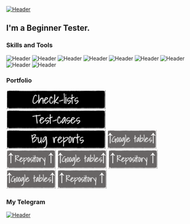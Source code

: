 [![Header](https://github.com/Tronikos8/Tronikos8/blob/main/assets/image.png)](https://hh.ru/resume/8395e3fdff0afd61420039ed1f685841444535?disableBrowserCache=true&hhtmFrom=resume_list)

## I'm a Beginner Tester. 

### Skills and Tools
![Header](https://img.shields.io/badge/Postman-090909?style=for-the-badge&logo=postman&logoColor=f76935)
![Header](https://img.shields.io/badge/Github-090909?style=for-the-badge&logo=github&logoColor=8cc4d7)
![Header](https://img.shields.io/badge/Redmine-090909?style=for-the-badge&logo=Redmine&logoColor=2674f2)
![Header](https://img.shields.io/badge/DevTools-090909?style=for-the-badge&logo=googlechrome&logoColor=2674f2)
![Header](https://img.shields.io/badge/TestRail-090909?style=for-the-badge&logo=&logoColor=71b556)
![Header](https://img.shields.io/badge/Sitechco-090909?style=for-the-badge&logo=Sitechco&logoColor=2674f2)
![Header](https://img.shields.io/badge/SQL-090909?style=for-the-badge&logo=sql&logoColor=00618a)
![Header](https://img.shields.io/badge/HTML-090909?style=for-the-badge&logo=Html&logoColor=2674f2)
![Header](https://img.shields.io/badge/CSS-090909?style=for-the-badge&logo=Css&logoColor=2674f2)

### Portfolio

[![Header](https://github.com/DanielKokorinn/DanielKokorinn/blob/main/assets/Check_lists.png)](https://hh.ru/resume/8395e3fdff0afd61420039ed1f685841444535?disableBrowserCache=true&hhtmFrom=resume_list)
[![Header](https://github.com/DanielKokorinn/DanielKokorinn/blob/main/assets/Test_cases.png)](https://hh.ru/resume/8395e3fdff0afd61420039ed1f685841444535?disableBrowserCache=true&hhtmFrom=resume_list)
[![Header](https://github.com/DanielKokorinn/DanielKokorinn/blob/main/assets/Bug_reports.png)](https://hh.ru/resume/8395e3fdff0afd61420039ed1f685841444535?disableBrowserCache=true&hhtmFrom=resume_list)
[![Header](https://github.com/DanielKokorinn/DanielKokorinn/blob/main/assets/Google_tables%20(1).png)](https://hh.ru/resume/8395e3fdff0afd61420039ed1f685841444535?disableBrowserCache=true&hhtmFrom=resume_list)
[![Header](https://github.com/DanielKokorinn/DanielKokorinn/blob/main/assets/Repository%20(1).png)](https://github.com/DanielKokorinn/Check_lists.git)
[![Header](https://github.com/DanielKokorinn/DanielKokorinn/blob/main/assets/Google_tables%20(1).png)](https://hh.ru/resume/8395e3fdff0afd61420039ed1f685841444535?disableBrowserCache=true&hhtmFrom=resume_list)
[![Header](https://github.com/DanielKokorinn/DanielKokorinn/blob/main/assets/Repository%20(1).png)](https://github.com/DanielKokorinn/Test_cases.git)
[![Header](https://github.com/DanielKokorinn/DanielKokorinn/blob/main/assets/Google_tables%20(1).png)](https://hh.ru/resume/8395e3fdff0afd61420039ed1f685841444535?disableBrowserCache=true&hhtmFrom=resume_list)
[![Header](https://github.com/DanielKokorinn/DanielKokorinn/blob/main/assets/Repository%20(1).png)](https://github.com/DanielKokorinn/Bug_reports.git)

### My Telegram
[![Header](https://img.shields.io/badge/Telegram-090909?style=for-the-badge&logo=telegram&logoColor=31a5db)](https://t.me/denialito)